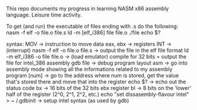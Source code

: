 This repo documents my progress in learning NASM x86 assembly language. Leisure time activity.

To get (and run) the executable of files ending with .s do the following:
nasm -f elf -o file.o file.s
ld -m [elf_i386] file file.o
./file
echo $?

syntax:
MOV -> instruction to move data
eax, ebx -> registers
INT -> (interrupt)
nasm -f elf -o file.o file.s -> output the file in the elf file format
ld -m elf_i386 -o file file.o -> (load emulator) compile for 32 bits = output the file for intel_386 assembly
gdb file -> debug program
layout asm -> go into assembly mode showing all the informations related to my assembly program
[num] -> go to the address where num is stored, get the value that's stored there and move that into the register
echo $? -> echo out the status code
bx -> 16 bits of the 32 bits ebx register
bl -> 8 bits on the 'lower' half of the register (2^0, 2^1, 2^2, etc.)
echo "set dissasembly-flavour intel" > ~ /.gdbinit -> setup intel syntax (as used by gdb)